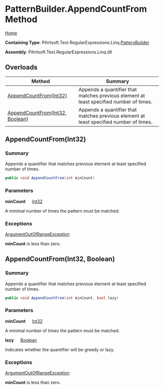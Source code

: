 # PatternBuilder\.AppendCountFrom Method

[Home](../../../../../../README.md)

**Containing Type**: Pihrtsoft\.Text\.RegularExpressions\.Linq\.[PatternBuilder](../README.md)

**Assembly**: Pihrtsoft\.Text\.RegularExpressions\.Linq\.dll

## Overloads

| Method | Summary |
| ------ | ------- |
| [AppendCountFrom(Int32)](#Pihrtsoft_Text_RegularExpressions_Linq_PatternBuilder_AppendCountFrom_System_Int32_) | Appends a quantifier that matches previous element at least specified number of times\. |
| [AppendCountFrom(Int32, Boolean)](#Pihrtsoft_Text_RegularExpressions_Linq_PatternBuilder_AppendCountFrom_System_Int32_System_Boolean_) | Appends a quantifier that matches previous element at least specified number of times\. |

## AppendCountFrom\(Int32\) <a name="Pihrtsoft_Text_RegularExpressions_Linq_PatternBuilder_AppendCountFrom_System_Int32_"></a>

### Summary

Appends a quantifier that matches previous element at least specified number of times\.

```csharp
public void AppendCountFrom(int minCount)
```

### Parameters

**minCount** &emsp; [Int32](https://docs.microsoft.com/en-us/dotnet/api/system.int32)

A minimal number of times the pattern must be matched\.

### Exceptions

[ArgumentOutOfRangeException](https://docs.microsoft.com/en-us/dotnet/api/system.argumentoutofrangeexception)

**minCount** is less than zero\.

## AppendCountFrom\(Int32, Boolean\) <a name="Pihrtsoft_Text_RegularExpressions_Linq_PatternBuilder_AppendCountFrom_System_Int32_System_Boolean_"></a>

### Summary

Appends a quantifier that matches previous element at least specified number of times\.

```csharp
public void AppendCountFrom(int minCount, bool lazy)
```

### Parameters

**minCount** &emsp; [Int32](https://docs.microsoft.com/en-us/dotnet/api/system.int32)

A minimal number of times the pattern must be matched\.

**lazy** &emsp; [Boolean](https://docs.microsoft.com/en-us/dotnet/api/system.boolean)

Indicates whether the quantifier will be greedy or lazy\.

### Exceptions

[ArgumentOutOfRangeException](https://docs.microsoft.com/en-us/dotnet/api/system.argumentoutofrangeexception)

**minCount** is less than zero\.


